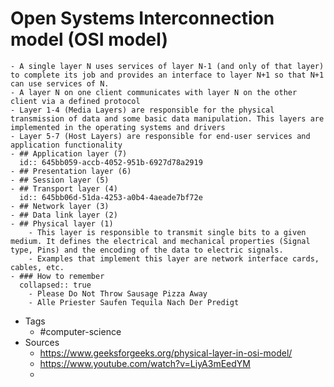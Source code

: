 # Open Systems Interconnection model (OSI model)
	- A single layer N uses services of layer N-1 (and only of that layer) to complete its job and provides an interface to layer N+1 so that N+1 can use services of N.
	- A layer N on one client communicates with layer N on the other client via a defined protocol
	- Layer 1-4 (Media Layers) are responsible for the physical transmission of data and some basic data manipulation. This layers are implemented in the operating systems and drivers
	- Layer 5-7 (Host Layers) are responsible for end-user services and application functionality
	- ## Application layer (7)
	  id:: 645bb059-accb-4052-951b-6927d78a2919
	- ## Presentation layer (6)
	- ## Session layer (5)
	- ## Transport layer (4)
	  id:: 645bb06d-51da-4253-a0b4-4aeade7bf72e
	- ## Network layer (3)
	- ## Data link layer (2)
	- ## Physical layer (1)
		- This layer is responsible to transmit single bits to a given medium. It defines the electrical and mechanical properties (Signal type, Pins) and the encoding of the data to electric signals.
		- Examples that implement this layer are network interface cards, cables, etc.
	- ### How to remember
	  collapsed:: true
		- Please Do Not Throw Sausage Pizza Away
		- Alle Priester Saufen Tequila Nach Der Predigt
- Tags
	- #computer-science
- Sources
	- https://www.geeksforgeeks.org/physical-layer-in-osi-model/
	- https://www.youtube.com/watch?v=LiyA3mEedYM
	-